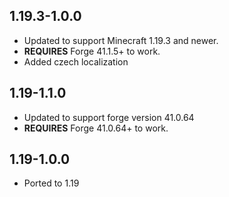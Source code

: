 ## 1.19.3-1.0.0

* Updated to support Minecraft 1.19.3 and newer.
* **REQUIRES** Forge 41.1.5+ to work.
* Added czech localization

## 1.19-1.1.0

* Updated to support forge version 41.0.64
* **REQUIRES** Forge 41.0.64+ to work.

## 1.19-1.0.0

* Ported to 1.19